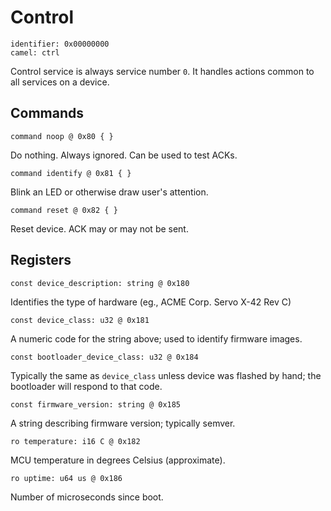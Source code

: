 # Control

    identifier: 0x00000000
    camel: ctrl

Control service is always service number `0`.
It handles actions common to all services on a device.



## Commands

    command noop @ 0x80 { }

Do nothing. Always ignored. Can be used to test ACKs.

    command identify @ 0x81 { }

Blink an LED or otherwise draw user's attention.

    command reset @ 0x82 { }

Reset device. ACK may or may not be sent.

## Registers

    const device_description: string @ 0x180

Identifies the type of hardware (eg., ACME Corp. Servo X-42 Rev C)

    const device_class: u32 @ 0x181

A numeric code for the string above; used to identify firmware images.

    const bootloader_device_class: u32 @ 0x184

Typically the same as `device_class` unless device was flashed by hand; the bootloader will respond to that code.

    const firmware_version: string @ 0x185

A string describing firmware version; typically semver.

    ro temperature: i16 C @ 0x182

MCU temperature in degrees Celsius (approximate).

    ro uptime: u64 us @ 0x186

Number of microseconds since boot.

